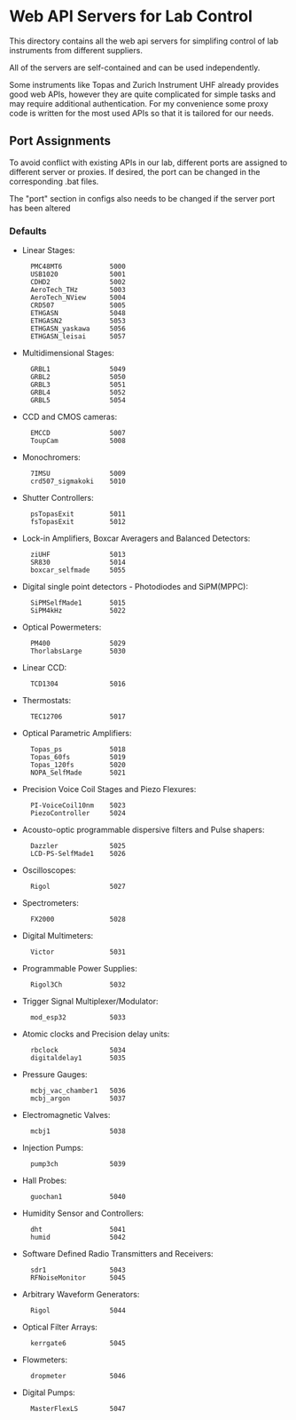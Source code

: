 # Web API Servers for Lab Control

This directory contains all the web api servers for simplifing
control of lab instruments from different suppliers.

All of the servers are self-contained and can be used independently.

Some instruments like Topas and Zurich Instrument UHF already provides
good web APIs, however they are quite complicated for simple tasks and
may require additional authentication. For my convenience some proxy
code is written for the most used APIs so that it is tailored for our
needs.


## Port Assignments

To avoid conflict with existing APIs in our lab, different ports are assigned
to different server or proxies. If desired, the port can be changed in the
corresponding .bat files.

The "port" section in configs also needs to be changed if the server port has been altered

### Defaults

* Linear Stages:

        PMC48MT6            5000
        USB1020             5001
        CDHD2               5002
        AeroTech_THz        5003
        AeroTech_NView      5004
        CRD507              5005
        ETHGASN             5048
        ETHGASN2            5053
        ETHGASN_yaskawa     5056
        ETHGASN_leisai      5057

    <!-- 5006 used by bokeh server -->

* Multidimensional Stages:

        GRBL1               5049
        GRBL2               5050
        GRBL3               5051
        GRBL4               5052
        GRBL5               5054

* CCD and CMOS cameras:

        EMCCD               5007
        ToupCam             5008

* Monochromers:

        7IMSU               5009
        crd507_sigmakoki    5010

* Shutter Controllers:

        psTopasExit         5011
        fsTopasExit         5012

* Lock-in Amplifiers, Boxcar Averagers and Balanced Detectors:

        ziUHF               5013
        SR830               5014
        boxcar_selfmade     5055
    
* Digital single point detectors - Photodiodes and SiPM(MPPC):

        SiPMSelfMade1       5015
        SiPM4kHz            5022
    
* Optical Powermeters:

        PM400               5029
        ThorlabsLarge       5030

* Linear CCD:

        TCD1304             5016
    
* Thermostats:

        TEC12706            5017

* Optical Parametric Amplifiers:

        Topas_ps            5018
        Topas_60fs          5019
        Topas_120fs         5020
        NOPA_SelfMade       5021
    
* Precision Voice Coil Stages and Piezo Flexures:

        PI-VoiceCoil10nm    5023
        PiezoController     5024
    
* Acousto-optic programmable dispersive filters and Pulse shapers:

        Dazzler             5025
        LCD-PS-SelfMade1    5026
    
* Oscilloscopes:

        Rigol               5027
    
* Spectrometers:

        FX2000              5028
    
* Digital Multimeters:

        Victor              5031
    
* Programmable Power Supplies:

        Rigol3Ch            5032

* Trigger Signal Multiplexer/Modulator:

        mod_esp32           5033
    
* Atomic clocks and Precision delay units:

        rbclock             5034
        digitaldelay1       5035
    
* Pressure Gauges:

        mcbj_vac_chamber1   5036
        mcbj_argon          5037
    
* Electromagnetic Valves:

        mcbj1               5038

* Injection Pumps:

        pump3ch             5039

* Hall Probes:

        guochan1            5040
    
* Humidity Sensor and Controllers:

        dht                 5041
        humid               5042

* Software Defined Radio Transmitters and Receivers:

        sdr1                5043
        RFNoiseMonitor      5045

* Arbitrary Waveform Generators:

        Rigol               5044
    
* Optical Filter Arrays:

        kerrgate6           5045

* Flowmeters:

        dropmeter           5046

* Digital Pumps:

        MasterFlexLS        5047
